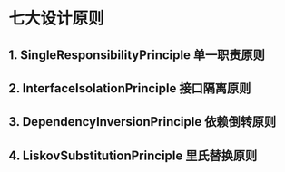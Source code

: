 # 七大设计原则
## 1. SingleResponsibilityPrinciple 单一职责原则
## 2. InterfaceIsolationPrinciple 接口隔离原则
## 3. DependencyInversionPrinciple 依赖倒转原则
## 4. LiskovSubstitutionPrinciple 里氏替换原则


